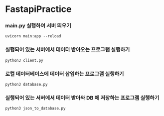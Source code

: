 # FastapiPractice

### main.py 실행하여 서버 띄우기
```
uvicorn main:app --reload
```

### 실행되어 있는 서버에서 데이터 받아오는 프로그램 실행하기
```
python3 client.py
```

### 로컬 데이터베이스에 데이터 삽입하는 프로그램 실행하기
```
python3 database.py
```

### 실행되어 있는 서버에서 데이터 받아와 DB 에 저장하는 프로그램 실행하기
```
python3 json_to_database.py
```
